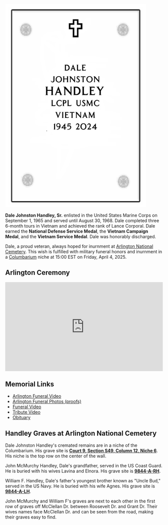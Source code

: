 <img src="/photos/dale-johnston-handley-niche-design.png" id="niche-design" alt="Dale's niche design" />

**Dale Johnston Handley, Sr.** enlisted in the United States Marine Corps on September 1, 1965 and served until August 30, 1968. Dale completed three 6-month tours in Vietnam and achieved the rank of Lance Corporal. Dale earned the **National Defense Service Medal**, the **Vietnam Campaign Medal**, and the **Vietnam Service Medal**. Dale was honorably discharged.

Dale, a proud veteran, always hoped for inurnment at [Arlington National Cemetery](https://www.arlingtoncemetery.mil/). This wish is fulfilled with military funeral honors and inurnment in a [Columbarium](https://www.arlingtoncemetery.net/columb.htm) niche at 15:00 EST on Friday, April 4, 2025.

## Arlington Ceremony

<!-- Vimeo Embed -->
<div style="padding:56.25% 0 0 0;position:relative;"><iframe src="https://player.vimeo.com/video/1072957972?h=2c40c304e3&amp;badge=0&amp;autopause=0&amp;player_id=0&amp;app_id=58479" frameborder="0" allow="autoplay; fullscreen; picture-in-picture; clipboard-write; encrypted-media" style="position:absolute;top:0;left:0;width:100%;height:100%;" title="Dale Johnston Handley - Military Funeral Honors - Arlington National Cemetery"></iframe></div><script src="https://player.vimeo.com/api/player.js"></script>

## Memorial Links

* [Arlington Funeral Video](https://vimeo.com/1072957972/2c40c304e3)
* [Arlington Funeral Photos (proofs)](https://www.teamphotonetwork.com/QPPlus/Proofs.aspx?Browse=True&EventID=2345129&AccountNumber=37970)
* [Funeral Video](https://www.youtube.com/watch?v=XoUMqee-Vx0)
* [Tribute Video](https://www.youtube.com/watch?v=4DZFOTFMbAE&t=2s)
* [Obituary](https://www.evansfuneralhome.com/obituaries/Dale-Handley?obId=31464835)

## Handley Graves at Arlington National Cemetery

Dale Johnston Handley's cremated remains are in a niche of the Columbarium. His grave site is **[Court 9, Section S49, Column 12, Niche 6](https://ancexplorer.army.mil/publicwmv/index.html#/arlington-national/directions/Easiest/CiIJv5oDUupcYMERxVlSJafyUUEaDldlbGNvbWUgQ2VudGVyCiAJi7AXM5tcYMERnL9lYJDxUUEaDERBTEUgSEFORExFWQ--/)**. His niche is the top row on the center of the wall.

John McMurchy Handley, Dale's grandfather, served in the US Coast Guard. He is buried with his wives Lavina and Elnora. His grave site is **[9844-A-RH](https://ancexplorer.army.mil/publicwmv/index.html#/arlington-national/search/results/1/igEBN6oBCTk4NDQtQS1SSA--/)**.

William F. Handley, Dale's father's youngest brother known as "Uncle Bud," served in the US Navy. He is buried with his wife Agnes. His grave site is **[9844-A-LH](https://ancexplorer.army.mil/publicwmv/index.html#/arlington-national/search/results/1/igEBN6oBCTk4NDQtQS1MSA--/)**.

John McMurchy and William F's graves are next to each other in the first row of graves off McClellan Dr. between Roosevelt Dr. and Grant Dr. Their wives names face McClellan Dr. and can be seen from the road, making their graves easy to find.
